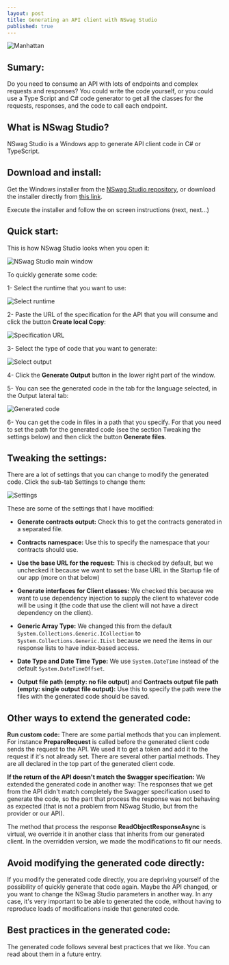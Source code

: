 ```yaml
---
layout: post
title: Generating an API client with NSwag Studio
published: true
---
```


![Manhattan]({{site.baseurl}}/images/2020-02-15-Generating-an-API-client-with-NSwag-Studio/Manhattan.jpg)



## Sumary:

Do you need to consume an API with lots of endpoints and complex requests and responses? You could write the code yourself, or you could use a Type Script and C# code generator to get all the classes for the requests, responses, and the code to call each endpoint.

<!--more-->

## What is NSwag Studio?

NSwag Studio is a Windows app to generate API client code in C# or TypeScript.

## Download and install:

Get the Windows installer from the [NSwag Studio repository](https://github.com/RicoSuter/NSwag/wiki/NSwagStudio), or download the installer directly from [this link](http://rsuter.com/Projects/NSwagStudio/installer.php).

Execute the installer and follow the on screen instructions (next, next…)

## Quick start:

This is how NSwag Studio looks when you open it:

![NSwag Studio main window]({{site.baseurl}}/images/2020-02-15-Generating-an-API-client-with-NSwag-Studio/NSwagStudioWindow.png)

To quickly generate some code:

1- Select the runtime that you want to use:

   ![Select runtime]({{site.baseurl}}/images/2020-02-15-Generating-an-API-client-with-NSwag-Studio/SelectRuntime.png)

2- Paste the URL of the specification for the API that you will consume and click the button **Create local Copy**:

   ![Specification URL]({{site.baseurl}}/images/2020-02-15-Generating-an-API-client-with-NSwag-Studio/SpecificationUrl.png)

3- Select the type of code that you want to generate:

   ![Select output]({{site.baseurl}}/images/2020-02-15-Generating-an-API-client-with-NSwag-Studio/SelectOutput.png)

4- Click the **Generate Output** button in the lower right part of the window.

5- You can see the generated code in the tab for the language selected, in the Output lateral tab:

   ![Generated code]({{site.baseurl}}/images/2020-02-15-Generating-an-API-client-with-NSwag-Studio/GeneratedCode.png)
 
6- You can get the code in files in a path that you specify. For that you need to set the path for the generated code (see the section Tweaking the settings below) and then click the button **Generate files**.

## Tweaking the settings:

There are a lot of settings that you can change to modify the generated code. Click the sub-tab Settings to change them:

![Settings]({{site.baseurl}}/images/2020-02-15-Generating-an-API-client-with-NSwag-Studio/Settings.png)

These are some of the settings that I have modified:

- **Generate contracts output:** Check this to get the contracts generated in a separated file.

- **Contracts namespace:** Use this to specify the namespace that your contracts should use.

- **Use the base URL for the request:** This is checked by default, but we unchecked it because we want to set the base URL in the Startup file of our app (more on that below)

- **Generate interfaces for Client classes:** We checked this because we want to use dependency injection to supply the client to whatever code will be using it (the code that use the client will not have a direct dependency on the client).

- **Generic Array Type:** We changed this from the default `System.Collections.Generic.ICollection` to `System.Collections.Generic.IList` because we need the items in our response lists to have index-based access.

- **Date Type and Date Time Type:** We use `System.DateTime` instead of the default `System.DateTimeOffset`.

- **Output file path (empty: no file output)** and **Contracts output file path (empty: single output file output):** Use this to specify the path were the files with the generated code should be saved.

## Other ways to extend the generated code:

**Run custom code:** There are some partial methods that you can implement. For instance **PrepareRequest** is called before the generated client code sends the request to the API. We used it to get a token and add it to the request if it's not already set. There are several other partial methods. They are all declared in the top part of the  generated client code. 

**If the return of the API doesn't match the Swagger specification:** We extended the generated code in another way: The responses that we get from the API didn't match completely the Swagger specification used to generate the code, so the part that process the response was not behaving as expected (that is not a problem from NSwag Studio, but from the provider or our API).

The method that process the response **ReadObjectResponseAsync** is virtual, we override it in another class that inherits from our generated client. In the overridden version, we made the modifications to fit our needs.

## Avoid modifying the generated code directly:

If you modify the generated code directly, you are depriving yourself of the possibility of quickly generate that code again. Maybe the API changed, or you want to change the NSwag Studio parameters in another way. In any case, it's very important to be able to generated the code, without having to reproduce loads of modifications inside that generated code.

## Best practices in the generated code:

The generated code follows several best practices that we like. You can read about them in a future entry.
